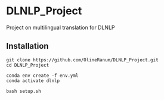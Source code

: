# DLNLP_Project
Project on multilingual translation for DLNLP

## Installation

``` Installing and configuring repo
git clone https://github.com/OlineRanum/DLNLP_Project.git
cd DLNLP_Project

conda env create -f env.yml
conda activate dlnlp

bash setup.sh
```